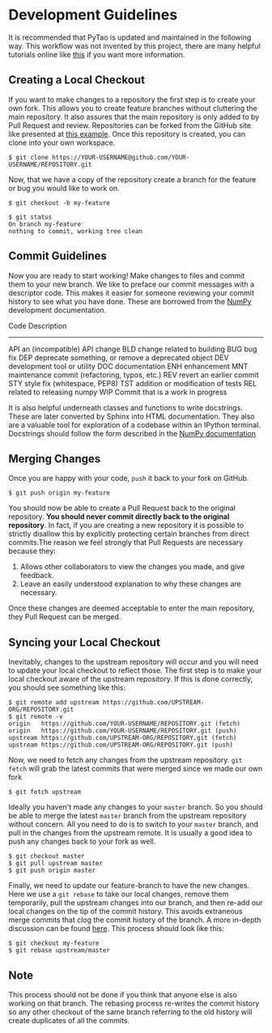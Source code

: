 Development Guidelines
======================

It is recommended that PyTao is updated and maintained in the following
way. This workflow was not invented by this project, there are many
helpful tutorials online like
[this](https://guides.github.com/introduction/flow) if you want more
information.

Creating a Local Checkout
-------------------------

If you want to make changes to a repository the first step is to create
your own fork. This allows you to create feature branches without
cluttering the main repository. It also assures that the main repository
is only added to by Pull Request and review. Repositories can be forked
from the GitHub site like presented at [this
example](https://help.github.com/articles/fork-a-repo). Once this
repository is created, you can clone into your own workspace.

```shell
$ git clone https://YOUR-USERNAME@github.com/YOUR-USERNAME/REPOSITORY.git
```

Now, that we have a copy of the repository create a branch for the
feature or bug you would like to work on.

```shell
$ git checkout -b my-feature

$ git status
On branch my-feature
nothing to commit, working tree clean
```

Commit Guidelines
-----------------

Now you are ready to start working! Make changes to files and commit
them to your new branch. We like to preface our commit messages with a
descriptor code. This makes it easier for someone reviewing your commit
history to see what you have done. These are borrowed from the
[NumPy](https://docs.scipy.org/doc/numpy/dev/gitwash/development_workflow.html#writing-the-commit-message)
development documentation.

  Code   Description
  ------ ----------------------------------------------------
  API    an (incompatible) API change
  BLD    change related to building
  BUG    bug fix
  DEP    deprecate something, or remove a deprecated object
  DEV    development tool or utility
  DOC    documentation
  ENH    enhancement
  MNT    maintenance commit (refactoring, typos, etc.)
  REV    revert an earlier commit
  STY    style fix (whitespace, PEP8)
  TST    addition or modification of tests
  REL    related to releasing numpy
  WIP    Commit that is a work in progress

It is also helpful underneath classes and functions to write docstrings.
These are later converted by Sphinx into HTML documentation. They also
are a valuable tool for exploration of a codebase within an IPython
terminal. Docstrings should follow the form described in the [NumPy
documentation](http://www.sphinx-doc.org/en/stable/ext/example_numpy.html)

Merging Changes
---------------

Once you are happy with your code, `push` it back to your fork on
GitHub.

```shell
$ git push origin my-feature
```

You should now be able to create a Pull Request back to the original
repository. **You should never commit directly back to the original
repository**. In fact, if you are creating a new repository it is
possible to strictly disallow this by explicitly protecting certain
branches from direct commits.The reason we feel strongly that Pull
Requests are necessary because they:

1)  Allows other collaborators to view the changes you made, and give
    feedback.
2)  Leave an easily understood explanation to why these changes are
    necessary.

Once these changes are deemed acceptable to enter the main repository,
they Pull Request can be merged.

Syncing your Local Checkout
---------------------------

Inevitably, changes to the upstream repository will occur and you will
need to update your local checkout to reflect those. The first step is
to make your local checkout aware of the upstream repository. If this is
done correctly, you should see something like this:

```shell
$ git remote add upstream https://github.com/UPSTREAM-ORG/REPOSITORY.git
$ git remote -v
origin   https://github.com/YOUR-USERNAME/REPOSITORY.git (fetch)
origin   https://github.com/YOUR-USERNAME/REPOSITORY.git (push)
upstream https://github.com/UPSTREAM-ORG/REPOSITORY.git (fetch)
upstream https://github.com/UPSTREAM-ORG/REPOSITORY.git (push)
```

Now, we need to fetch any changes from the upstream repository.
`git fetch` will grab the latest commits that were merged since we made
our own fork

```shell
$ git fetch upstream
```

Ideally you haven\'t made any changes to your `master` branch. So you
should be able to merge the latest `master` branch from the upstream
repository without concern. All you need to do is to switch to your
`master` branch, and pull in the changes from the upstream remote. It is
usually a good idea to push any changes back to your fork as well.

```shell
$ git checkout master
$ git pull upstream master
$ git push origin master
```

Finally, we need to update our feature-branch to have the new changes.
Here we use a `git rebase` to take our local changes, remove them
temporarily, pull the upstream changes into our branch, and then re-add
our local changes on the tip of the commit history. This avoids
extraneous merge commits that clog the commit history of the branch. A
more in-depth discussion can be found
[here](https://www.atlassian.com/git/tutorials/merging-vs-rebasing).
This process should look like this:

```shell
$ git checkout my-feature
$ git rebase upstream/master
```


## Note


This process should not be done if you think that anyone else is also
working on that branch. The rebasing process re-writes the commit
history so any other checkout of the same branch referring to the old
history will create duplicates of all the commits.

